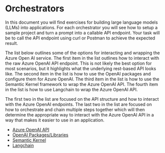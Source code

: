 # Orchestrators

In this document you will find exercises for building large language models (LLMs) into applications. For each orchestrator you will see how to setup a sample project and turn a prompt into a callable API endpoint. Your task will be to call the API endpoint using curl or Postman to achieve the expected result.

The list below outlines some of the options for interacting and wrapping the Azure Open AI service. The first item in the list outlines how to interact with the raw Azure OpenAI API endpoint. This is not likely the best option for most scenarios, but it highlights what the underlying rest-based API looks like. The second item in the list is how to use the OpenAI packages and configure them for Azure OpenAI. The third item in the list is how to use the Semantic Kernel framework to wrap the Azure OpenAI API. The fourth item in the list is how to use Langchain to wrap the Azure OpenAI API.

The first two in the list are focused on the API structure and how to interact with the Azure OpenAI endpoints. The last two in the list are focused on how to orchestrate and chain multiple steps together which will then determine the appropriate way to interact with the Azure OpenAI API in a way that makes it easier to use in an application.

* [Azure OpenAI API](azureopenaiapi.md)
* [OpenAI Packages/Libraries](openai.md)
* [Semantic Kernel](semantickernel.md)
* [Langchain](langchain.md)
